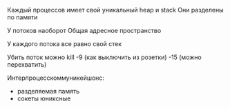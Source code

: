 Каждый процессов имеет свой уникальный heap и stack
Они разделены по памяти

У потоков наоборот
Общая адресное пространство

У каждого потока все равно свой стек

Убить поток можно kill -9 (как выключить из розетки)
-15 (можно перехватить)

Интерпроцесскоммуникейшонс:
- разделяемая память
- сокеты юниксные